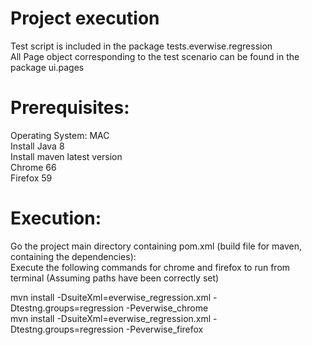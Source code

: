 # Project execution

Test script is included in the package tests.everwise.regression <br/>
All Page object corresponding to the test scenario can be found in the package ui.pages <br/>


# Prerequisites:
 Operating System: MAC <br/>
 Install Java 8 <br/>
 Install maven latest version <br/>
 Chrome 66 <br/>
 Firefox 59 <br/>
 
# Execution: 
 Go the project main directory containing pom.xml (build file for maven, containing the dependencies): <br/>
 Execute the following commands for chrome and firefox to run from terminal (Assuming paths have been correctly set)

 mvn install -DsuiteXml=everwise_regression.xml -Dtestng.groups=regression -Peverwise_chrome <br/>
 mvn install -DsuiteXml=everwise_regression.xml -Dtestng.groups=regression -Peverwise_firefox
